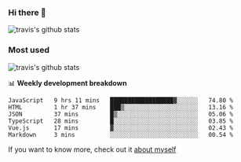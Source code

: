 ### Hi there 👋

<!--
**HondryTravis/HondryTravis** is a ✨ _special_ ✨ repository because its `README.md` (this file) appears on your GitHub profile.

Here are some ideas to get you started:

- 🔭 I’m currently working on ...
- 🌱 I’m currently learning ...
- 👯 I’m looking to collaborate on ...
- 🤔 I’m looking for help with ...
- 💬 Ask me about ...
- 📫 How to reach me: ...
- 😄 Pronouns: ...
- ⚡ Fun fact: ...
-->

![travis's github stats](https://github-readme-stats.vercel.app/api?username=HondryTravis&hide=stars)
### Most used
![travis's github stats](https://github-readme-stats.anuraghazra1.vercel.app/api/top-langs/?username=HondryTravis&layout=compact&hide_title=true)

📊 **Weekly development breakdown**

<!--START_SECTION:waka-->

```text
JavaScript   9 hrs 11 mins   ██████████████████▓░░░░░░   74.80 %
HTML         1 hr 37 mins    ███▒░░░░░░░░░░░░░░░░░░░░░   13.16 %
JSON         37 mins         █▒░░░░░░░░░░░░░░░░░░░░░░░   05.06 %
TypeScript   28 mins         █░░░░░░░░░░░░░░░░░░░░░░░░   03.85 %
Vue.js       17 mins         ▓░░░░░░░░░░░░░░░░░░░░░░░░   02.43 %
Markdown     3 mins          ░░░░░░░░░░░░░░░░░░░░░░░░░   00.54 %
```

<!--END_SECTION:waka-->

If you want to know more, check out it [about myself](https://hondrytravis.github.io/)
